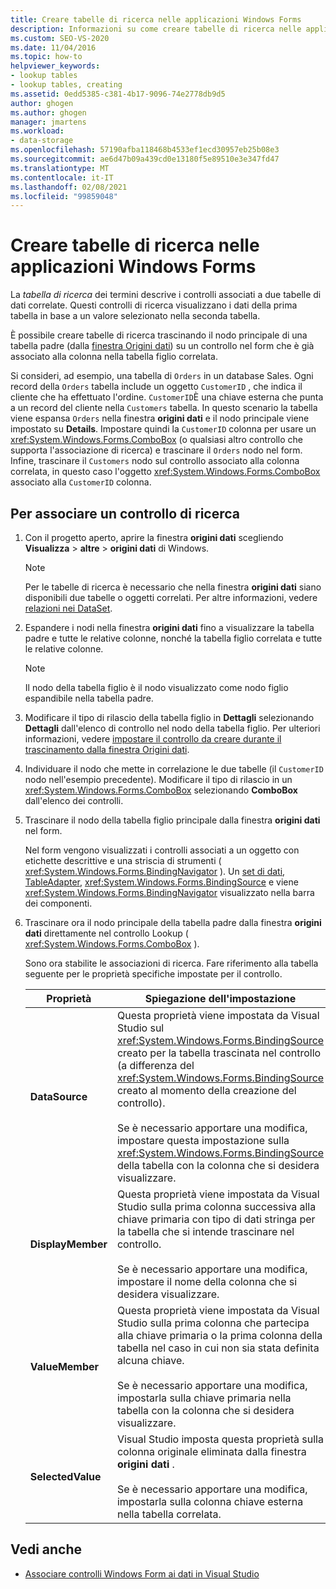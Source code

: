 ```yaml
---
title: Creare tabelle di ricerca nelle applicazioni Windows Forms
description: Informazioni su come creare tabelle di ricerca nelle applicazioni Windows Form. Una tabella di ricerca descrive i controlli associati a due tabelle di dati correlate.
ms.custom: SEO-VS-2020
ms.date: 11/04/2016
ms.topic: how-to
helpviewer_keywords:
- lookup tables
- lookup tables, creating
ms.assetid: 0edd5385-c381-4b17-9096-74e2778db9d5
author: ghogen
ms.author: ghogen
manager: jmartens
ms.workload:
- data-storage
ms.openlocfilehash: 57190afba118468b4533ef1ecd30957eb25b08e3
ms.sourcegitcommit: ae6d47b09a439cd0e13180f5e89510e3e347fd47
ms.translationtype: MT
ms.contentlocale: it-IT
ms.lasthandoff: 02/08/2021
ms.locfileid: "99859048"
---
```

# <a name="create-lookup-tables-in-windows-forms-applications"></a>Creare tabelle di ricerca nelle applicazioni Windows Forms

La *tabella di ricerca* dei termini descrive i controlli associati a due tabelle di dati correlate. Questi controlli di ricerca visualizzano i dati della prima tabella in base a un valore selezionato nella seconda tabella.

È possibile creare tabelle di ricerca trascinando il nodo principale di una tabella padre (dalla [finestra Origini dati](add-new-data-sources.md#data-sources-window)) su un controllo nel form che è già associato alla colonna nella tabella figlio correlata.

Si consideri, ad esempio, una tabella di `Orders` in un database Sales. Ogni record della `Orders` tabella include un oggetto `CustomerID` , che indica il cliente che ha effettuato l'ordine. `CustomerID`È una chiave esterna che punta a un record del cliente nella `Customers` tabella. In questo scenario la tabella viene espansa `Orders` nella finestra **origini dati** e il nodo principale viene impostato su **Details**. Impostare quindi la `CustomerID` colonna per usare un <xref:System.Windows.Forms.ComboBox> (o qualsiasi altro controllo che supporta l'associazione di ricerca) e trascinare il `Orders` nodo nel form. Infine, trascinare il `Customers` nodo sul controllo associato alla colonna correlata, in questo caso l'oggetto <xref:System.Windows.Forms.ComboBox> associato alla `CustomerID` colonna.

## <a name="to-databind-a-lookup-control"></a>Per associare un controllo di ricerca

1. Con il progetto aperto, aprire la finestra **origini dati** scegliendo **Visualizza**  >  **altre**  >  **origini dati** di Windows.

    > [!NOTE]
    > Per le tabelle di ricerca è necessario che nella finestra **origini dati** siano disponibili due tabelle o oggetti correlati. Per altre informazioni, vedere [relazioni nei DataSet](relationships-in-datasets.md).

2. Espandere i nodi nella finestra **origini dati** fino a visualizzare la tabella padre e tutte le relative colonne, nonché la tabella figlio correlata e tutte le relative colonne.

    > [!NOTE]
    > Il nodo della tabella figlio è il nodo visualizzato come nodo figlio espandibile nella tabella padre.

3. Modificare il tipo di rilascio della tabella figlio in **Dettagli** selezionando **Dettagli** dall'elenco di controllo nel nodo della tabella figlio. Per ulteriori informazioni, vedere [impostare il controllo da creare durante il trascinamento dalla finestra Origini dati](../data-tools/set-the-control-to-be-created-when-dragging-from-the-data-sources-window.md).

4. Individuare il nodo che mette in correlazione le due tabelle (il `CustomerID` nodo nell'esempio precedente). Modificare il tipo di rilascio in un <xref:System.Windows.Forms.ComboBox> selezionando **ComboBox** dall'elenco dei controlli.

5. Trascinare il nodo della tabella figlio principale dalla finestra **origini dati** nel form.

     Nel form vengono visualizzati i controlli associati a un oggetto con etichette descrittive e una striscia di strumenti ( <xref:System.Windows.Forms.BindingNavigator> ). Un [set di dati](../data-tools/dataset-tools-in-visual-studio.md), [TableAdapter](../data-tools/create-and-configure-tableadapters.md), <xref:System.Windows.Forms.BindingSource> e viene <xref:System.Windows.Forms.BindingNavigator> visualizzato nella barra dei componenti.

6. Trascinare ora il nodo principale della tabella padre dalla finestra **origini dati** direttamente nel controllo Lookup ( <xref:System.Windows.Forms.ComboBox> ).

     Sono ora stabilite le associazioni di ricerca. Fare riferimento alla tabella seguente per le proprietà specifiche impostate per il controllo.

    |Proprietà|Spiegazione dell'impostazione|
    |--------------| - |
    |**DataSource**|Questa proprietà viene impostata da Visual Studio sul <xref:System.Windows.Forms.BindingSource> creato per la tabella trascinata nel controllo (a differenza del <xref:System.Windows.Forms.BindingSource> creato al momento della creazione del controllo).<br /><br /> Se è necessario apportare una modifica, impostare questa impostazione sulla <xref:System.Windows.Forms.BindingSource> della tabella con la colonna che si desidera visualizzare.|
    |**DisplayMember**|Questa proprietà viene impostata da Visual Studio sulla prima colonna successiva alla chiave primaria con tipo di dati stringa per la tabella che si intende trascinare nel controllo.<br /><br /> Se è necessario apportare una modifica, impostare il nome della colonna che si desidera visualizzare.|
    |**ValueMember**|Questa proprietà viene impostata da Visual Studio sulla prima colonna che partecipa alla chiave primaria o la prima colonna della tabella nel caso in cui non sia stata definita alcuna chiave.<br /><br /> Se è necessario apportare una modifica, impostarla sulla chiave primaria nella tabella con la colonna che si desidera visualizzare.|
    |**SelectedValue**|Visual Studio imposta questa proprietà sulla colonna originale eliminata dalla finestra **origini dati** .<br /><br /> Se è necessario apportare una modifica, impostarla sulla colonna chiave esterna nella tabella correlata.|

## <a name="see-also"></a>Vedi anche

- [Associare controlli Windows Form ai dati in Visual Studio](../data-tools/bind-windows-forms-controls-to-data-in-visual-studio.md)
